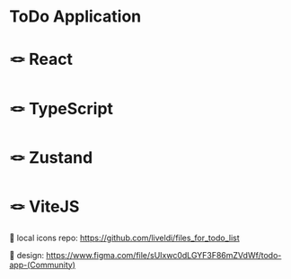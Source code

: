 # ToDo Application
# 🪢 React
# 🪢 TypeScript
# 🪢 Zustand
# 🪢 ViteJS

🌱 local icons repo: https://github.com/liveldi/files_for_todo_list

🌱 design: https://www.figma.com/file/sUIxwc0dLGYF3F86mZVdWf/todo-app-(Community)



